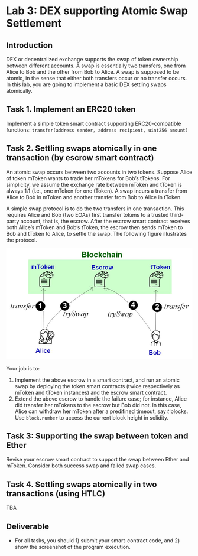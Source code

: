 Lab 3: DEX supporting Atomic Swap Settlement
===

Introduction
---

DEX or decentralized exchange supports the swap of token ownership between different accounts. A swap is essentially two transfers, one from Alice to Bob and the other from Bob to Alice. A swap is supposed to be atomic, in the sense that either both transfers occur or no transfer occurs. In this lab, you are going to implement a basic DEX settling swaps atomically.


Task 1. Implement an ERC20 token
---

Implement a simple token smart contract supporting ERC20-compatible functions:   `transfer(address sender, address recipient, uint256 amount)` 

<!--

contract SimpleToken {
    mapping (address => uint256) private _balances;
    function transfer(address sender, address recipient, uint256 amount) internal {
        if ( _balances[sender] - amount < 0) throw;
        _balances[sender] -= amount;
        _balances[recipient] += amount;
    }
}

-->

Task 2. Settling swaps atomically in one transaction (by escrow smart contract)
---

An atomic swap occurs between two accounts in two tokens. Suppose Alice of token mToken wants to trade her mTokens for Bob’s tTokens. For simplicity, we assume the exchange rate between mToken and tToken is always 1:1 (i.e., one mToken for one tToken). A swap incurs a transfer from Alice to Bob in mToken and another transfer from Bob to Alice in tToken.

A simple swap protocol is to do the two transfers in one transaction. This requires Alice and Bob (two EOAs) first transfer tokens to a trusted third-party account, that is, the escrow. After the escrow smart contract receives both Alice’s mToken and Bob’s tToken, the escrow then sends mToken to Bob and tToken to Alice, to settle the swap. The following figure illustrates the protocol.

![Contract design diagram](lab-escrow3.jpg)

Your job is to:

1. Implement the above escrow in a smart contract, and run an atomic swap by deploying the token smart contracts (twice respectively as mToken and tToken instances) and the escrow smart contract.
2. Extend the above escrow to handle the failure case; for instance, Alice did transfer her mTokens to the escrow but Bob did not. In this case, Alice can withdraw her mToken after a predifined timeout, say *t* blocks. Use `block.number` to access the current block height in solidity.

Task 3: Supporting the swap between token and Ether
---

Revise your escrow smart contract to support the swap between Ether and mToken. Consider both success swap and failed swap cases.

Task 4. Settling swaps atomically in two transactions (using HTLC)
---

TBA

Deliverable
---

- For all tasks, you should 1) submit your smart-contract code, and 2) show the screenshot of the program execution. 
